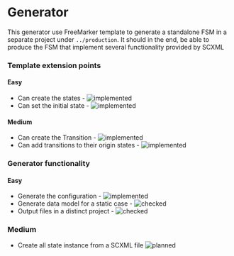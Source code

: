 # Generator

This generator use FreeMarker template to generate a standalone FSM in a separate project under `../production`.
It should in the end, be able to produce the FSM that implement several functionality provided by SCXML

### Template extension points

#### Easy
* Can create the states  - ![implemented](https://img.shields.io/badge/status-implemented-yellow.svg)
* Can set the initial state - ![implemented](https://img.shields.io/badge/status-implemented-yellow.svg)

#### Medium
* Can create the Transition - ![implemented](https://img.shields.io/badge/status-implemented-yellow.svg)
* Can add transitions to their origin states - ![implemented](https://img.shields.io/badge/status-implemented-yellow.svg)

### Generator functionality

#### Easy
* Generate the configuration - ![implemented](https://img.shields.io/badge/status-implemented-yellow.svg)
* Generate data model for a static case - ![checked](https://img.shields.io/badge/status-checked-yellowgreen.svg)
* Output files in a distinct project - ![checked](https://img.shields.io/badge/status-checked-yellowgreen.svg)

### Medium
* Create all state instance from a SCXML file ![planned](https://img.shields.io/badge/status-planned-blue.svg)



